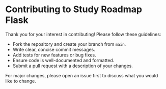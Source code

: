 # Contributing to Study Roadmap Flask

Thank you for your interest in contributing! Please follow these guidelines:

- Fork the repository and create your branch from `main`.
- Write clear, concise commit messages.
- Add tests for new features or bug fixes.
- Ensure code is well-documented and formatted.
- Submit a pull request with a description of your changes.

For major changes, please open an issue first to discuss what you would like to change.
